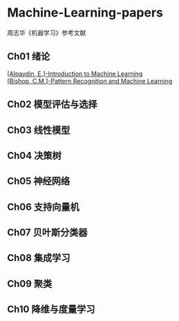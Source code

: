 # Machine-Learning-papers
  周志华《机器学习》参考文献
## Ch01 绪论
[[Alpaydin, E.]-Introduction to Machine Learning](https://github.com/Wangxiz/Machine-Learning-papers/blob/master/Ch01%20%E7%BB%AA%E8%AE%BA/%5BAlpaydin%2C%20E.%5D-Introduction%20to%20Machine%20Learning.pdf)  
[[Bishop, C.M.]-Pattern Recognition and Machine Learning](https://github.com/Wangxiz/Machine-Learning-papers/blob/master/Ch01%20%E7%BB%AA%E8%AE%BA/%5BBishop%2C%20C.M.%5D-Pattern%20Recognition%20and%20Machine%20Learning.pdf)
## Ch02 模型评估与选择
## Ch03 线性模型
## Ch04 决策树
## Ch05 神经网络
## Ch06 支持向量机
## Ch07 贝叶斯分类器
## Ch08 集成学习
## Ch09 聚类
## Ch10 降维与度量学习

